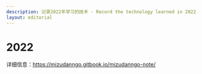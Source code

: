 ```yaml
---
description: 记录2022年学习的技术 - Record the technology learned in 2022
layout: editorial
---
```


# 2022

详细信息：https://mizudanngo.gitbook.io/mizudanngo-note/
